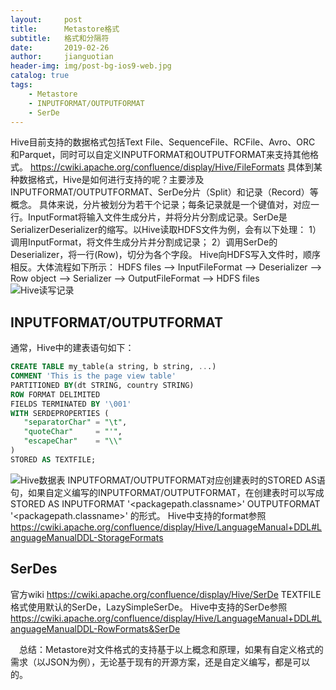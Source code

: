 ```yaml
---
layout:     post
title:      Metastore格式
subtitle:   格式和分隔符
date:       2019-02-26
author:     jianguotian
header-img: img/post-bg-ios9-web.jpg
catalog: true
tags:
    - Metastore
    - INPUTFORMAT/OUTPUTFORMAT
    - SerDe
---
```



Hive目前支持的数据格式包括Text File、SequenceFile、RCFile、Avro、ORC 和Parquet，同时可以自定义INPUTFORMAT和OUTPUTFORMAT来支持其他格式。
https://cwiki.apache.org/confluence/display/Hive/FileFormats
具体到某种数据格式，Hive是如何进行支持的呢？主要涉及INPUTFORMAT/OUTPUTFORMAT、SerDe分片（Split）和记录（Record）等概念。
具体来说，分片被划分为若干个记录；每条记录就是一个键值对，对应一行。InputFormat将输入文件生成分片，并将分片分割成记录。SerDe是SerializerDeserializer的缩写。以Hive读取HDFS文件为例，会有以下处理：
1）调用InputFormat，将文件生成分片并分割成记录；
2）调用SerDe的Deserializer，将一行(Row)，切分为各个字段。
Hive向HDFS写入文件时，顺序相反。大体流程如下所示：
HDFS files --> InputFileFormat --> Deserializer --> Row object --> Serializer --> OutputFileFormat --> HDFS files
![Hive读写记录](https://upload-images.jianshu.io/upload_images/7440793-bd3cb5c8c71f65e6.png?imageMogr2/auto-orient/strip%7CimageView2/2/w/1240)
## INPUTFORMAT/OUTPUTFORMAT
通常，Hive中的建表语句如下：
```sql
CREATE TABLE my_table(a string, b string, ...)
COMMENT 'This is the page view table'
PARTITIONED BY(dt STRING, country STRING)
ROW FORMAT DELIMITED
FIELDS TERMINATED BY '\001'
WITH SERDEPROPERTIES (
   "separatorChar" = "\t",
   "quoteChar"     = "'",
   "escapeChar"    = "\\"
)  
STORED AS TEXTFILE;
```
![Hive数据表](https://upload-images.jianshu.io/upload_images/7440793-107796043c0fc80e.png?imageMogr2/auto-orient/strip%7CimageView2/2/w/1240)
INPUTFORMAT/OUTPUTFORMAT对应创建表时的STORED AS语句，如果自定义编写的INPUTFORMAT/OUTPUTFORMAT，在创建表时可以写成STORED AS INPUTFORMAT '<packagepath.classname>' OUTPUTFORMAT '<packagepath.classname>' 的形式。
Hive中支持的format参照 https://cwiki.apache.org/confluence/display/Hive/LanguageManual+DDL#LanguageManualDDL-StorageFormats
## SerDes 
官方wiki https://cwiki.apache.org/confluence/display/Hive/SerDe
TEXTFILE格式使用默认的SerDe，LazySimpleSerDe。
Hive中支持的SerDe参照 https://cwiki.apache.org/confluence/display/Hive/LanguageManual+DDL#LanguageManualDDL-RowFormats&SerDe

&emsp;总结：Metastore对文件格式的支持基于以上概念和原理，如果有自定义格式的需求（以JSON为例），无论基于现有的开源方案，还是自定义编写，都是可以的。